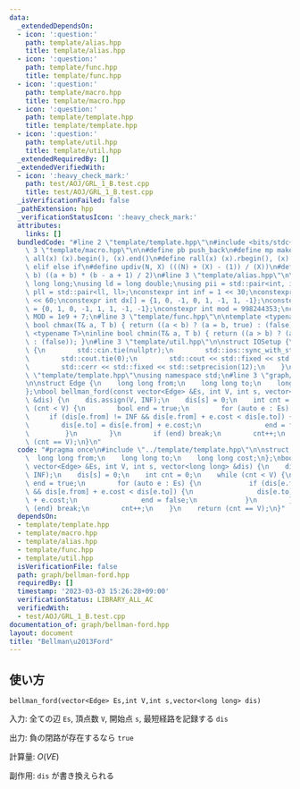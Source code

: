 ```yaml
---
data:
  _extendedDependsOn:
  - icon: ':question:'
    path: template/alias.hpp
    title: template/alias.hpp
  - icon: ':question:'
    path: template/func.hpp
    title: template/func.hpp
  - icon: ':question:'
    path: template/macro.hpp
    title: template/macro.hpp
  - icon: ':question:'
    path: template/template.hpp
    title: template/template.hpp
  - icon: ':question:'
    path: template/util.hpp
    title: template/util.hpp
  _extendedRequiredBy: []
  _extendedVerifiedWith:
  - icon: ':heavy_check_mark:'
    path: test/AOJ/GRL_1_B.test.cpp
    title: test/AOJ/GRL_1_B.test.cpp
  _isVerificationFailed: false
  _pathExtension: hpp
  _verificationStatusIcon: ':heavy_check_mark:'
  attributes:
    links: []
  bundledCode: "#line 2 \"template/template.hpp\"\n#include <bits/stdc++.h>\n#line\
    \ 3 \"template/macro.hpp\"\n\n#define pb push_back\n#define mp make_pair\n#define\
    \ all(x) (x).begin(), (x).end()\n#define rall(x) (x).rbegin(), (x).rend()\n#define\
    \ elif else if\n#define updiv(N, X) (((N) + (X) - (1)) / (X))\n#define sigma(a,\
    \ b) ((a + b) * (b - a + 1) / 2)\n#line 3 \"template/alias.hpp\"\n\nusing ll =\
    \ long long;\nusing ld = long double;\nusing pii = std::pair<int, int>;\nusing\
    \ pll = std::pair<ll, ll>;\nconstexpr int inf = 1 << 30;\nconstexpr ll INF = 1LL\
    \ << 60;\nconstexpr int dx[] = {1, 0, -1, 0, 1, -1, 1, -1};\nconstexpr int dy[]\
    \ = {0, 1, 0, -1, 1, 1, -1, -1};\nconstexpr int mod = 998244353;\nconstexpr int\
    \ MOD = 1e9 + 7;\n#line 3 \"template/func.hpp\"\n\ntemplate <typename T>\ninline\
    \ bool chmax(T& a, T b) { return ((a < b) ? (a = b, true) : (false)); }\ntemplate\
    \ <typename T>\ninline bool chmin(T& a, T b) { return ((a > b) ? (a = b, true)\
    \ : (false)); }\n#line 3 \"template/util.hpp\"\n\nstruct IOSetup {\n    IOSetup()\
    \ {\n        std::cin.tie(nullptr);\n        std::ios::sync_with_stdio(false);\n\
    \        std::cout.tie(0);\n        std::cout << std::fixed << std::setprecision(12);\n\
    \        std::cerr << std::fixed << std::setprecision(12);\n    }\n};\n#line 7\
    \ \"template/template.hpp\"\nusing namespace std;\n#line 3 \"graph/bellman-ford.hpp\"\
    \n\nstruct Edge {\n    long long from;\n    long long to;\n    long long cost;\n\
    };\nbool bellman_ford(const vector<Edge> &Es, int V, int s, vector<long long>\
    \ &dis) {\n    dis.assign(V, INF);\n    dis[s] = 0;\n    int cnt = 0;\n    while\
    \ (cnt < V) {\n        bool end = true;\n        for (auto e : Es) {\n       \
    \     if (dis[e.from] != INF && dis[e.from] + e.cost < dis[e.to]) {\n        \
    \        dis[e.to] = dis[e.from] + e.cost;\n                end = false;\n   \
    \         }\n        }\n        if (end) break;\n        cnt++;\n    }\n    return\
    \ (cnt == V);\n}\n"
  code: "#pragma once\n#include \"../template/template.hpp\"\n\nstruct Edge {\n  \
    \  long long from;\n    long long to;\n    long long cost;\n};\nbool bellman_ford(const\
    \ vector<Edge> &Es, int V, int s, vector<long long> &dis) {\n    dis.assign(V,\
    \ INF);\n    dis[s] = 0;\n    int cnt = 0;\n    while (cnt < V) {\n        bool\
    \ end = true;\n        for (auto e : Es) {\n            if (dis[e.from] != INF\
    \ && dis[e.from] + e.cost < dis[e.to]) {\n                dis[e.to] = dis[e.from]\
    \ + e.cost;\n                end = false;\n            }\n        }\n        if\
    \ (end) break;\n        cnt++;\n    }\n    return (cnt == V);\n}"
  dependsOn:
  - template/template.hpp
  - template/macro.hpp
  - template/alias.hpp
  - template/func.hpp
  - template/util.hpp
  isVerificationFile: false
  path: graph/bellman-ford.hpp
  requiredBy: []
  timestamp: '2023-03-03 15:26:28+09:00'
  verificationStatus: LIBRARY_ALL_AC
  verifiedWith:
  - test/AOJ/GRL_1_B.test.cpp
documentation_of: graph/bellman-ford.hpp
layout: document
title: "Bellman\u2013Ford"
---
```


## 使い方

`bellman_ford(vector<Edge> Es,int V,int s,vector<long long> dis)`

入力: 全ての辺 `Es`, 頂点数 `V`, 開始点 `s`, 最短経路を記録する `dis`

出力: 負の閉路が存在するなら `true`

計算量: $O(VE)$

副作用: `dis` が書き換えられる

